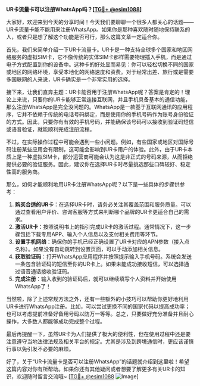 **UR卡流量卡可以注册WhatsApp吗？[[TG💪+ @esim1088](https://t.me/s/esim1088)]**

大家好，欢迎来到今天的分享时间！今天我们要聊聊一个很多人都关心的话题——UR卡流量卡能不能用来注册WhatsApp。如果你是那种喜欢随时随地保持联系的人，或者只是想了解这个功能是否可行，那么这篇文章一定适合你。

首先，我们来简单介绍一下UR卡流量卡。UR卡是一种支持全球多个国家和地区网络服务的虚拟SIM卡，它不像传统的实体SIM卡那样需要物理插入手机，而是通过电子方式配置到你的设备中。这种卡的好处显而易见：你可以轻松切换不同的国家或地区的网络环境，享受本地化的网络速度和资费。对于经常出差、旅行或是需要多国联网的人来说，UR卡确实是一个非常实用的选择。

接下来，让我们直奔主题：UR卡能否用于注册WhatsApp呢？答案是肯定的！理论上来说，只要你的UR卡能够正常连接互联网，并且手机具备基本的通信功能，那么注册WhatsApp是完全没问题的。WhatsApp是一款基于互联网通讯的应用程序，它并不依赖于传统的电话号码绑定，而是使用你的手机号码作为账号身份验证的方式。因此，只要你有有效的手机号码，并能确保该号码可以接收到验证码短信或语音验证，就能顺利完成注册流程。

不过，在实际操作过程中可能会遇到一些小问题。例如，有些国家或地区对国际号码注册某些应用会有限制，这可能会影响到UR卡用户的体验。此外，由于UR卡本质上是一种虚拟SIM卡，部分运营商可能会认为这是非正式的号码来源，从而拒绝提供必要的验证服务。因此，建议你在选择UR卡时尽量挑选那些口碑较好、稳定性高的服务商。

那么，如何才能顺利地用UR卡注册WhatsApp呢？以下是一些具体的步骤供参考：

1. **购买合适的UR卡**：在选择UR卡时，请务必关注其覆盖范围和服务质量。可以通过查看用户评价、咨询客服等方式来判断哪个品牌的UR卡更适合自己的需求。
2. **激活UR卡**：按照说明书上的指引完成UR卡的激活过程。通常情况下，这一步骤包括下载专用APP、输入个人信息以及支付相关费用等环节。
3. **设置手机网络**：确保你的手机已经正确设置了UR卡对应的APN参数（接入点名称）。如果没有自动跳转到设置页面，可以手动添加相关信息。
4. **获取验证码**：打开WhatsApp应用程序并按照提示输入手机号码。系统会发送一条包含验证码的短信至你的UR卡上。如果未能成功接收短信，可以选择通过语音通话接收验证码。
5. **完成注册**：输入收到的验证码后，就可以继续填写个人资料并开始使用WhatsApp了！

当然啦，除了上述常规方法之外，还有一些额外的小技巧可以帮助你更好地利用UR卡进行WhatsApp注册。比如，可以尝试更换不同的国家代码以提高成功率；也可以考虑提前准备好备用号码以防万一等等。总之，只要做好充分准备并且耐心操作，大多数人都能够成功完成整个过程。

最后再提醒一下，虽然UR卡为人们提供了极大的便利性，但在使用过程中还是要注意遵守当地法律法规及相关平台的规定。尤其是涉及到跨境通信时，更应该谨慎行事以免引发不必要的麻烦。

好了，关于“UR卡流量卡是否可以注册WhatsApp”的话题就介绍到这里啦！希望这篇内容对你有所帮助。如果你还有其他疑问或者想要了解更多有关UR卡的知识，欢迎随时留言交流哦~ [[TG💪+ @esim1088](https://t.me/s/esim1088) ![Image](https://i.postimg.cc/4NQfJmqS/Snipaste-2025-05-13-00-14-12.png)]